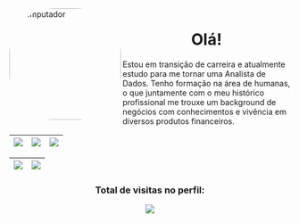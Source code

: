 <img min-width="450px" max-width="100" width="200" align="left" alt="Computador" style="border-radius:80px;" src="https://img.elo7.com.br/product/zoom/3E4A630/adesivos-penelope-charmosa-p-carros-moto-e-decoracoes-20cm-adesivos.jpg">

<h1 align="center">Olá!</h1>
<p>Estou em transição de carreira e atualmente estudo para me tornar uma Analista de Dados. Tenho formação na área de humanas, o que juntamente com o meu histórico profissional me trouxe um background de negócios com conhecimentos e vivência em diversos produtos financeiros.
</p>

| ![](http://github-profile-summary-cards.vercel.app/api/cards/stats?username=RosmariBarros&theme=nord_dark) | ![](http://github-profile-summary-cards.vercel.app/api/cards/repos-per-language?username=RosmariBarros&hide=Html&theme=nord_dark) | ![](http://github-profile-summary-cards.vercel.app/api/cards/most-commit-language?username=RosmariBarros&theme=nord_dark) |
| :-: | :-: | :-: |

| ![](http://github-profile-summary-cards.vercel.app/api/cards/profile-details?username=RosmariBarros&theme=nord_dark) | ![](https://github-readme-streak-stats.herokuapp.com/?user=RosmariBarros&hide_border=true&date_format=M%20j%5B%2C%20Y%5D&background=2D3742&stroke=2D3742&ring=6bbbca&fire=6bbbca&currStreakNum=fff&sideNums=6bbbca&currStreakLabel=6bbbca&sideLabels=fff&dates=fff) |
| :-: | :-: |


  <h3><p align="center">Total de visitas no perfil:</p>
<p align="center">
    <img alingn="center" src="https://profile-counter.glitch.me/RosmariBarros/count.svg"/>
</p>
      
